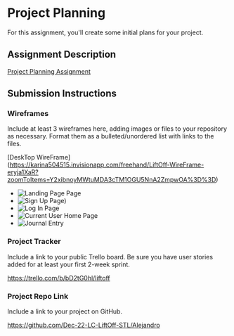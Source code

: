 # Project Planning
For this assignment, you'll create some initial plans for your project.

## Assignment Description
[Project Planning Assignment](https://education.launchcode.org/liftoff/modules/assignments/project-planning)

## Submission Instructions

### Wireframes

Include at least 3 wireframes here, adding images or files to your repository as necessary. Format them as a bulleted/unordered list with links to the files.

[DeskTop WireFrame] (https://karina504515.invisionapp.com/freehand/LiftOff-WireFrame-eryja1XaR?zoomToItems=Y2xibnoyMWtuMDA3cTM1OGU5NnA2ZmpwOA%3D%3D)

* ![Landing Page](https://user-images.githubusercontent.com/108898490/207776968-b08d4678-b66e-4879-8d83-7872390432f4.png)
Page
* ![Sign Up Page)](https://user-images.githubusercontent.com/108898490/207777226-ee28b0a3-c509-420d-8fab-bfa90c5640be.png)
* ![Log In Page](https://user-images.githubusercontent.com/108898490/207777338-2fee015d-2ea6-43ca-a19f-d4248f7122fc.png)
* ![Current User Home Page](https://user-images.githubusercontent.com/108898490/207777440-1af77e6f-6f70-4610-b2d0-3131c076ba7c.png)
* ![Journal Entry](https://user-images.githubusercontent.com/108898490/207777551-352741ae-9659-4854-9c8d-679dcae4c626.png)






### Project Tracker

Include a link to your public Trello board. Be sure you have user stories added for at least your first 2-week sprint.

<https://trello.com/b/bD2tG0hl/liftoff>

### Project Repo Link

Include a link to your project on GitHub.

<https://github.com/Dec-22-LC-LiftOff-STL/Alejandro>

